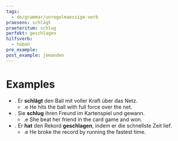 ```yaml
---
tags:
  - de/grammar/unregelmaessige-verb
praesens: schlägt
praeteritum: schlug
perfekt: geschlagen
hilfsverb:
  - haben
pre_example: 
post_example: jemanden
---
```


# Examples
- . Er **schlägt** den Ball mit voller Kraft über das Netz.
	- .e He hits the ball with full force over the net.
- . Sie **schlug** ihren Freund im Kartenspiel und gewann.
	- .e She beat her friend in the card game and won.
- . Er **hat** den Rekord **geschlagen**, indem er die schnellste Zeit lief.
	- .e He broke the record by running the fastest time.
